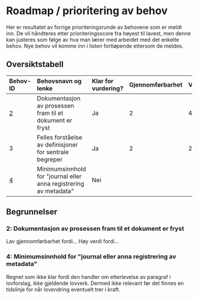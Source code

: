 # Roadmap / prioritering av behov

Her er resultatet av forrige prioriteringsrunde av behovene som er meldt inn. De vil håndteres etter prioriteringsscore fra høyest til lavest, men denne kan justeres som følge av hva man lærer med arbeidet med det enkelte behov. Nye behov vil komme inn i listen fortløpende ettersom de meldes.

## Oversiktstabell

|**Behov-ID**|**Behovsnavn og lenke**|**Klar for vurdering?**|**Gjennomførbarhet**|**Verdi**|**Hastegrad**|**Risiko**|**Prioriteringsscore**|**Over terskel?**|
| :- | :- | :- | :- | :- | :- | :- | :- | :- |
|[2](#2-dokumentasjon-av-prosessen-fram-til-et-dokument-er-fryst)|Dokumentasjon av prosessen fram til et dokument er fryst |Ja|2|4|3|3|28|Ja|
|3|Felles forståelse av definisjoner for sentrale begreper|Ja|2|2|2|4|20|Nei|
|[4](#4-minimumsinnhold-for-journal-eller-anna-registrering-av-metadata)|Minimumsinnhold for "journal eller anna registrering av metadata"|Nei|||0|Nei|


## Begrunnelser

### 2: Dokumentasjon av prosessen fram til et dokument er fryst

Lav gjennomførbarhet fordi...
Høy verdi fordi...

### 4: Minimumsinnhold for "journal eller anna registrering av metadata"

Regnet som ikke klar fordi den handler om etterlevelse av paragraf i lovforslag, ikke gjeldende lovverk. Dermed ikke relevant før det finnes en tidslinje for når lovendring eventuelt trer i kraft.